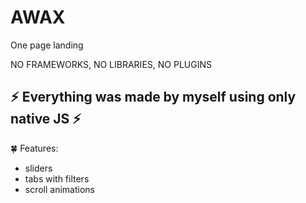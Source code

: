 # AWAX 
One page landing

NO FRAMEWORKS, NO LIBRARIES, NO PLUGINS

:zap: Everything was made by myself using only native JS :zap:
--
:four_leaf_clover: Features:
- sliders
- tabs with filters
- scroll animations
